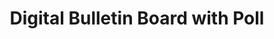---
layout: article
title: Digital Bulletin Board with Poll
description: 
  - This board shows some information about a company and helps to inform employees about news.
lang: en
weight: 2000
isDraft: true
ref: Digital-Bulletin-Board-with-Poll
category:
  - KPI
  - Lean Management
  - Process
  - Production
image: Digital-Bulletin-Board-with-Poll.png
image_thumbnail: 
download: Digital-Bulletin-Board-with-Poll.pbmx
overview_description:
overview_benefits:
overview_data_sources:
---